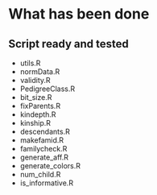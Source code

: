 # What has been done

## Script ready and tested

- utils.R
- normData.R
- validity.R
- PedigreeClass.R
- bit_size.R
- fixParents.R
- kindepth.R
- kinship.R
- descendants.R
- makefamid.R
- familycheck.R
- generate_aff.R
- generate_colors.R
- num_child.R
- is_informative.R